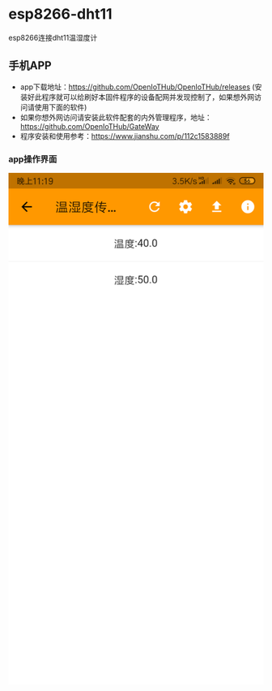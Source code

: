 # esp8266-dht11
esp8266连接dht11温湿度计

## 手机APP 
- app下载地址：https://github.com/OpenIoTHub/OpenIoTHub/releases (安装好此程序就可以给刷好本固件程序的设备配网并发现控制了，如果想外网访问请使用下面的软件)
- 如果你想外网访问请安装此软件配套的内外管理程序，地址：https://github.com/OpenIoTHub/GateWay
- 程序安装和使用参考：https://www.jianshu.com/p/112c1583889f
### app操作界面 
![image](./images/界面.png)
